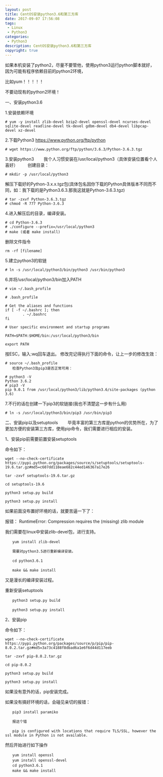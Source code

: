 ```yaml
---
layout: post
title: CentOS安装python3.6和第三方库
date: 2017-09-07 17:56:08
tags:
 - Linux
 - Python3
categories:
 - Python3
description: CentOS安装python3.6和第三方库
copyright: true
---
```


如果本机安装了python2，尽量不要管他，使用python3运行python脚本就好，因为可能有程序依赖目前的python2环境，

比如yum！！！！！

不要动现有的python2环境！

一、安装python3.6

1.安装依赖环境
	
	# yum -y install zlib-devel bzip2-devel openssl-devel ncurses-devel sqlite-devel readline-devel tk-devel gdbm-devel db4-devel libpcap-devel xz-devel

2.下载Python3 https://www.python.org/ftp/python

	# wget https://www.python.org/ftp/python/3.6.3/Python-3.6.3.tgz

3.安装python3
　　我个人习惯安装在/usr/local/python3（具体安装位置看个人喜好）
　　创建目录：

	# mkdir -p /usr/local/python3

解压下载好的Python-3.x.x.tgz包(具体包名因你下载的Python具体版本不同而不同，如：我下载的是Python3.6.3.那我这就是Python-3.6.3.tgz)
```
# tar -zxvf Python-3.6.3.tgz
# chmod -R 777 Python-3.6.3
```
4.进入解压后的目录，编译安装。
```
# cd Python-3.6.3
# ./configure --prefix=/usr/local/python3
# make (或者 make install)
```
删除文件指令

	rm -rf [filename]
5.建立python3的软链

	# ln -s /usr/local/python3/bin/python3 /usr/bin/python3

6.并将/usr/local/python3/bin加入PATH
```
# vim ~/.bash_profile

# .bash_profile

# Get the aliases and functions
if [ -f ~/.bashrc ]; then
        . ~/.bashrc
fi

# User specific environment and startup programs

PATH=$PATH:$HOME/bin:/usr/local/python3/bin

export PATH
```

按ESC，输入:wq回车退出。
修改完记得执行下面的命令，让上一步的修改生效：
```
# source ~/.bash_profile
　　检查Python3及pip3是否正常可用：

# python3 -V
Python 3.6.2
# pip3 -V
pip 9.0.1 from /usr/local/python3/lib/python3.6/site-packages (python 3.6)
```
7.不行的话在创建一下pip3的软链接(我也不清楚这一步有什么用)

	# ln -s /usr/local/python3/bin/pip3 /usr/bin/pip3

二、安装pip以及setuptools
　　毕竟丰富的第三方库是python的优势所在，为了更加方便的安装第三方库，使用pip命令，我们需要进行相应的安装。

1、安装pip前需要前置安装setuptools

命令如下：
```
wget --no-check-certificate  https://pypi.python.org/packages/source/s/setuptools/setuptools-19.6.tar.gz#md5=c607dd118eae682c44ed146367a17e26

tar -zxvf setuptools-19.6.tar.gz

cd setuptools-19.6

python3 setup.py build

python3 setup.py install
```
如果前面没布置好环境的话，就要苦逼一下了：

报错： RuntimeError: Compression requires the (missing) zlib module

我们需要在linux中安装zlib-devel包，进行支持。
```
　　yum install zlib-devel

　　需要对python3.5进行重新编译安装。

　　cd python3.6.1

　　make && make install
```
又是漫长的编译安装过程。

重新安装setuptools
```
　　python3 setup.py build

　　python3 setup.py install
```
2、安装pip

命令如下：
```
wget --no-check-certificate  https://pypi.python.org/packages/source/p/pip/pip-8.0.2.tar.gz#md5=3a73c4188f8dbad6a1e6f6d44d117eeb

tar -zxvf pip-8.0.2.tar.gz

cd pip-8.0.2

python3 setup.py build

python3 setup.py install
```
如果没有意外的话，pip安装完成。

如果没有搞好环境的话，会碰见亲切的报错：
```
　　pip3 install paramiko

　　报这个错

　　pip is configured with locations that require TLS/SSL, however the ssl module in Python is not available.
```
然后开始进行如下操作
```
　　yum install openssl
　　yum install openssl-devel
　　cd python3.6.1
　　make && make install
```